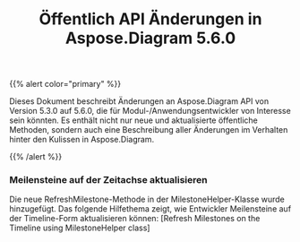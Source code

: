 ﻿---
title: Öffentlich API Änderungen in Aspose.Diagram 5.6.0
type: docs
weight: 40
url: /de/java/public-api-changes-in-aspose-diagram-5-6-0/
---
{{% alert color="primary" %}} 

Dieses Dokument beschreibt Änderungen an Aspose.Diagram API von Version 5.3.0 auf 5.6.0, die für Modul-/Anwendungsentwickler von Interesse sein könnten. Es enthält nicht nur neue und aktualisierte öffentliche Methoden, sondern auch eine Beschreibung aller Änderungen im Verhalten hinter den Kulissen in Aspose.Diagram.

{{% /alert %}} 
### **Meilensteine auf der Zeitachse aktualisieren**
Die neue RefreshMilestone-Methode in der MilestoneHelper-Klasse wurde hinzugefügt. Das folgende Hilfethema zeigt, wie Entwickler Meilensteine auf der Timeline-Form aktualisieren können: [Refresh Milestones on the Timeline using MilestoneHelper class]